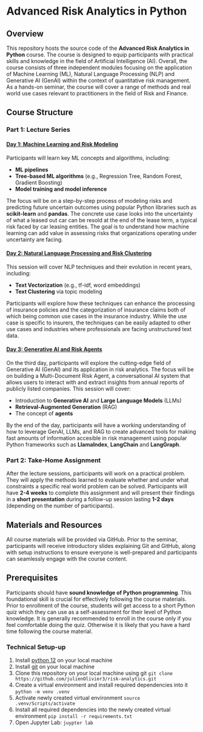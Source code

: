 # Advanced Risk Analytics in Python

## Overview
This repository hosts the source code of the **Advanced Risk Analytics in Python** course. The course is designed to equip participants with practical skills and knowledge in the field of Artificial Intelligence (AI). Overall, the course consists of three independent modules focusing on the application of Machine Learning (ML), Natural Language Processing (NLP) and Generative AI (GenAI) within the context of quantitative risk management. As a hands-on seminar, the course will cover a range of methods and real world use cases relevant to practitioners in the field of Risk and Finance.

## Course Structure

### Part 1: Lecture Series

#### [Day 1: Machine Learning and Risk Modeling](1_ml/ml.ipynb)
Participants will learn key ML concepts and algorithms, including:
- **ML pipelines**
- **Tree-based ML algorithms** (e.g., Regression Tree, Random Forest, Gradient Boosting)
- **Model training and model inference**

The focus will be on a step-by-step process of modeling risks and predicting future uncertain outcomes using popular Python libraries such as **scikit-learn** and **pandas**. The concrete use case looks into the uncertainty of what a leased out car can be resold at the end of the lease term, a typical risk faced by car leasing entities. The goal is to understand how machine learning can add value in assessing risks that organizations operating under uncertainty are facing.

#### [Day 2: Natural Language Processing and Risk Clustering](2_nlp/nlp.ipynb)
This session will cover NLP techniques and their evolution in recent years, including:
- **Text Vectorization** (e.g., tf-idf, word embeddings)
- **Text Clustering** via topic modeling

Participants will explore how these techniques can enhance the processing of insurance policies and the categorization of insurance claims both of which being common use cases in the insurance industry. While the use case is specific to insurers, the techniques can be easily adapted to other use cases and industries where professionals are facing unstructured text data.

#### [Day 3: Generative AI and Risk Agents](3_genai/genai.ipynb)
On the third day, participants will explore the cutting-edge field of Generative AI (GenAI) and its application in risk analytics. The focus will be on building a Multi-Document Risk Agent, a conversational AI system that allows users to interact with and extract insights from annual reports of publicly listed companies. This session will cover:
- Introduction to **Generative AI** and **Large Language Models** (LLMs)
- **Retrieval-Augmented Generation** (RAG)
- The concept of **agents**

By the end of the day, participants will have a working understanding of how to leverage GenAI, LLMs, and RAG to create advanced tools for making fast amounts of information accesible in risk management using popular Python frameworks such as **LlamaIndex**, **LangChain** and **LangGraph**.

### Part 2: Take-Home Assignment
After the lecture sessions, participants will work on a practical problem. They will apply the methods learned to evaluate whether and under what constraints a specific real world problem can be solved. Participants will have **2-4 weeks** to complete this assignment and will present their findings in a **short presentation** during a follow-up session lasting **1-2 days** (depending on the number of participants).

## Materials and Resources
All course materials will be provided via GitHub. Prior to the seminar, participants will receive introductory slides explaining Git and GitHub, along with setup instructions to ensure everyone is well-prepared and participants can seamlessly engage with the course content.

## Prerequisites
Participants should have **sound knowledge of Python programming**. This foundational skill is crucial for effectively following the course materials. Prior to enrollment of the course, students will get access to a short Python quiz which they can use as a self-assessment for their level of Python knowledge. It is generally recommended to enroll in the course only if you feel comfortable doing the quiz. Otherwise it is likely that you have a hard time following the course material.

### Technical Setup-up
1. Install [python 12](https://www.python.org/downloads/release/python-3120/) on your local machine
1. Install [git](https://git-scm.com/downloads) on your local machine
1. Clone this repository on your local machine using git
    `git clone https://github.com/julienOlivier3/risk-analytics.git`
1. Create a virtual environment and install required dependencies into it
    `python -m venv .venv`
1. Activate newly created virtual environment
    `source .venv/Scripts/activate`
1. Install all required dependencies into the newly created virtual environment
    `pip install -r requirements.txt`
1. Open Jupyter Lab:
    `juypter lab`
